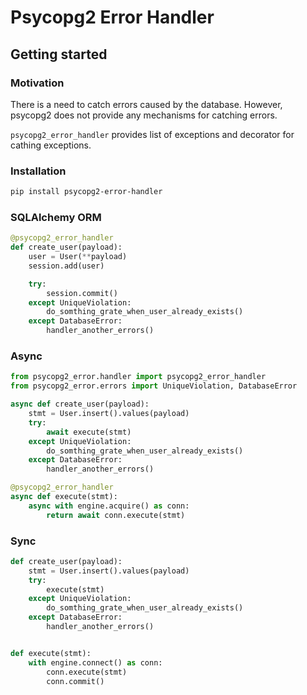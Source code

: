 # Psycopg2 Error Handler

## Getting started
### Motivation
There is a need to catch errors caused by the database.
However, psycopg2 does not provide any mechanisms for catching errors.

`psycopg2_error_handler` provides list of exceptions and decorator for cathing exceptions.

### Installation
```bash
pip install psycopg2-error-handler
```

### SQLAlchemy ORM
```python
@psycopg2_error_handler
def create_user(payload):
    user = User(**payload)
    session.add(user)

    try:
        session.commit()
    except UniqueViolation:
        do_somthing_grate_when_user_already_exists()
    except DatabaseError:
        handler_another_errors()
```

### Async
```python
from psycopg2_error.handler import psycopg2_error_handler
from psycopg2_error.errors import UniqueViolation, DatabaseError

async def create_user(payload):
    stmt = User.insert().values(payload)
    try:
        await execute(stmt)
    except UniqueViolation:
        do_somthing_grate_when_user_already_exists()
    except DatabaseError:
        handler_another_errors()

@psycopg2_error_handler
async def execute(stmt):
    async with engine.acquire() as conn:
        return await conn.execute(stmt)
```

### Sync
```python
def create_user(payload):
    stmt = User.insert().values(payload)
    try:
        execute(stmt)
    except UniqueViolation:
        do_somthing_grate_when_user_already_exists()
    except DatabaseError:
        handler_another_errors()


def execute(stmt):
    with engine.connect() as conn:
        conn.execute(stmt)
        conn.commit()
```
